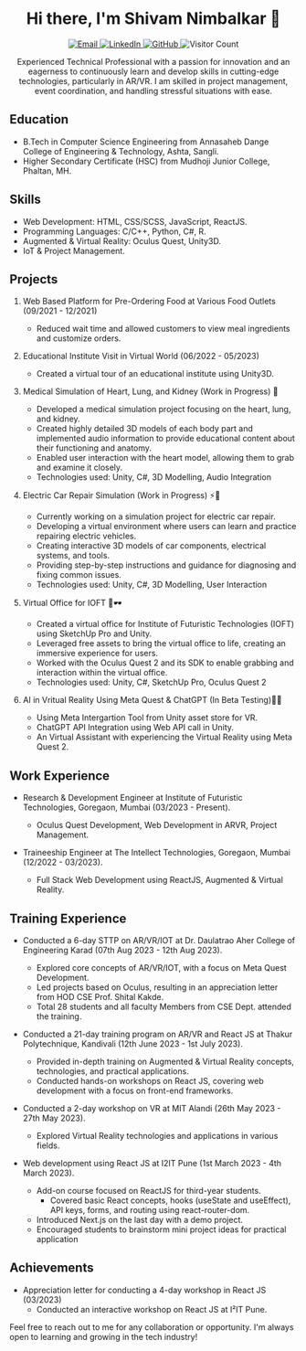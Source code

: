 <h1 align="center">Hi there, I'm Shivam Nimbalkar 👋</h1>

<p align="center">
  <a href="mailto:shivamnimbalkar3901@gmail.com">
    <img src="https://img.shields.io/badge/Email-Contact%20Me-blue" alt="Email">
  </a>
  <a href="https://www.linkedin.com/in/shivamnimbalkar">
    <img src="https://img.shields.io/badge/LinkedIn-Connect-blue" alt="LinkedIn">
  </a>
  <a href="https://github.com/ShivamNimbalkar">
    <img src="https://img.shields.io/badge/GitHub-Follow%20Me-lightgrey" alt="GitHub">
  </a>
  <a align="center">
  <img src="https://profile-counter.glitch.me/ShivamNimbalkar/count.svg" alt="Visitor Count">
</a>
</p>

<p align="center">Experienced Technical Professional with a passion for innovation and an eagerness to continuously learn and develop skills in cutting-edge technologies, particularly in AR/VR. I am skilled in project management, event coordination, and handling stressful situations with ease. </p>

## Education
- B.Tech in Computer Science Engineering from Annasaheb Dange College of Engineering & Technology, Ashta, Sangli.
- Higher Secondary Certificate (HSC) from Mudhoji Junior College, Phaltan, MH.

## Skills
- Web Development: HTML, CSS/SCSS, JavaScript, ReactJS.
- Programming Languages: C/C++, Python, C#, R.
- Augmented & Virtual Reality: Oculus Quest, Unity3D.
- IoT & Project Management.

## Projects
1. Web Based Platform for Pre-Ordering Food at Various Food Outlets (09/2021 - 12/2021)
   - Reduced wait time and allowed customers to view meal ingredients and customize orders.

2. Educational Institute Visit in Virtual World (06/2022 - 05/2023)
   - Created a virtual tour of an educational institute using Unity3D.

3. Medical Simulation of Heart, Lung, and Kidney (Work in Progress) 🏥
   - Developed a medical simulation project focusing on the heart, lung, and kidney.
   - Created highly detailed 3D models of each body part and implemented audio information to provide educational content about their functioning and anatomy.
   - Enabled user interaction with the heart model, allowing them to grab and examine it closely.
   - Technologies used: Unity, C#, 3D Modelling, Audio Integration

4. Electric Car Repair Simulation (Work in Progress) ⚡🚗
   - Currently working on a simulation project for electric car repair.
   - Developing a virtual environment where users can learn and practice repairing electric vehicles.
   - Creating interactive 3D models of car components, electrical systems, and tools.
   - Providing step-by-step instructions and guidance for diagnosing and fixing common issues.
   - Technologies used: Unity, C#, 3D Modelling, User Interaction

5. Virtual Office for IOFT 🏢🕶️
   - Created a virtual office for Institute of Futuristic Technologies (IOFT) using SketchUp Pro and Unity.
   - Leveraged free assets to bring the virtual office to life, creating an immersive experience for users.
   - Worked with the Oculus Quest 2 and its SDK to enable grabbing and interaction within the virtual office.
   - Technologies used: Unity, C#, SketchUp Pro, Oculus Quest 2

6. AI in Vritual Reality Using Meta Quest & ChatGPT (In Beta Testing)🤖🧠
   - Using Meta Intergartion Tool from Unity asset store for VR.
   - ChatGPT API Integration using Web API call in Unity.
   - An Virtual Assistant with experiencing the Virtual Reality using Meta Quest 2.

## Work Experience
- Research & Development Engineer at Institute of Futuristic Technologies, Goregaon, Mumbai (03/2023 - Present).
  - Oculus Quest Development, Web Development in ARVR, Project Management.

- Traineeship Engineer at The Intellect Technologies, Goregaon, Mumbai (12/2022 - 03/2023).
  - Full Stack Web Development using ReactJS, Augmented & Virtual Reality.

## Training Experience
- Conducted a 6-day STTP on AR/VR/IOT at Dr. Daulatrao Aher College of Engineering Karad (07th Aug 2023 - 12th Aug 2023).
  - Explored core concepts of AR/VR/IOT, with a focus on Meta Quest Development.
  - Led projects based on Oculus, resulting in an appreciation letter from HOD CSE Prof. Shital Kakde.
  - Total 28 students and all faculty Members from CSE Dept. attended the training. 

- Conducted a 21-day training program on AR/VR and React JS at Thakur Polytechnique, Kandivali (12th June 2023 - 1st July 2023).
  - Provided in-depth training on Augmented & Virtual Reality concepts, technologies, and practical applications.
  - Conducted hands-on workshops on React JS, covering web development with a focus on front-end frameworks.

- Conducted a 2-day workshop on VR at MIT Alandi (26th May 2023 - 27th May 2023).
  - Explored Virtual Reality technologies and applications in various fields.

- Web development using React JS at I2IT Pune (1st March 2023 - 4th March 2023).
  - Add-on course focused on ReactJS for third-year students.
      - Covered basic React concepts, hooks (useState and useEffect), API keys, forms, and routing using react-router-dom.
  -  Introduced Next.js on the last day with a demo project.
  -  Encouraged students to brainstorm mini project ideas for practical application
    
## Achievements
- Appreciation letter for conducting a 4-day workshop in React JS (03/2023)
  - Conducted an interactive workshop on React JS at I²IT Pune.

Feel free to reach out to me for any collaboration or opportunity. I'm always open to learning and growing in the tech industry!
